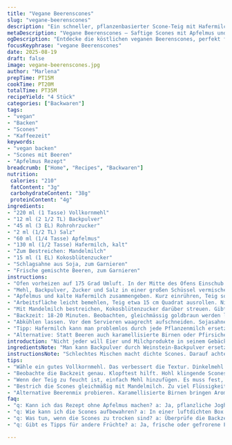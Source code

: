 ```yaml
---
title: "Vegane Beerenscones"
slug: "vegane-beerenscones"
description: "Ein schneller, pflanzenbasierter Scone-Teig mit Hafermilch und Apfelmus anstelle von Sahne und Butter. Leicht säuerliches Backpulver sorgt für fluffige Textur. Mit frischen Beeren verfeinert, bietet das Rezept eine fruchtige, saftige Variante klassischen Shortcakes. Ohne Ei, ohne Nüsse. Perfekt für den Nachmittagstee oder spontanen Genuss. Temperatur und Zeit leicht angepasst, damit die Oberfläche schön knusprig wird ohne auszutrocknen."
metaDescription: "Vegane Beerenscones – Saftige Scones mit Apfelmus und Hafermilch, leicht und fruchtig für den Nachmittagstee."
ogDescription: "Entdecke die köstlichen veganen Beerenscones, perfekt für jeden Anlass und einfach zubereitet."
focusKeyphrase: "vegane Beerenscones"
date: 2025-08-19
draft: false
image: vegane-beerenscones.jpg
author: "Marlena"
prepTime: PT15M
cookTime: PT20M
totalTime: PT35M
recipeYield: "4 Stück"
categories: ["Backwaren"]
tags:
- "vegan"
- "Backen"
- "Scones"
- "Kaffeezeit"
keywords:
- "vegan backen"
- "Scones mit Beeren"
- "Apfelmus Rezept"
breadcrumb: ["Home", "Recipes", "Backwaren"]
nutrition: 
 calories: "210"
 fatContent: "3g"
 carbohydrateContent: "38g"
 proteinContent: "4g"
ingredients:
- "220 ml (1 Tasse) Vollkornmehl"
- "12 ml (2 1/2 TL) Backpulver"
- "45 ml (3 EL) Rohrohrzucker"
- "2 ml (1/2 TL) Salz"
- "60 ml (1/4 Tasse) Apfelmus"
- "130 ml (1/2 Tasse) Hafermilch, kalt"
- "Zum Bestreichen: Mandelmilch"
- "15 ml (1 EL) Kokosblütenzucker"
- "Schlagsahne aus Soja, zum Garnieren"
- "Frische gemischte Beeren, zum Garnieren"
instructions:
- "Ofen vorheizen auf 175 Grad Umluft. In der Mitte des Ofens Einschub wählen – zu nah Oberhitze verbrennt die Oberfläche und innen roh bleibt ein No-Go."
- "Mehl, Backpulver, Zucker und Salz in einer großen Schüssel vermischen. Nicht einfach rühren – grob vermengen, damit Backpulver nicht verklumpt. Trockenmischung muss locker bleiben, sonst dichten Scones nicht perfekt ab."
- "Apfelmus und kalte Hafermilch zusammengeben. Kurz einrühren, Teig sollte gerade zusammenhalten, nicht klebrig sein. Knüddeln vermeiden, sonst wird's zäh."
- "Arbeitsfläche leicht bemehlen, Teig etwa 15 cm Quadrat ausrollen. Nicht zu dünn, Sonst trocknets aus. Mit scharfem Messer in vier Stücke schneiden. Auf Backpapier legen, etwas Abstand lassen."
- "Mit Mandelmilch bestreichen, Kokosblütenzucker darüber streuen. Gibt feine, karamelisierte Kruste. Muffig ist nicht erwünscht."
- "Backzeit: 18-20 Minuten. Beobachten, gleichmässig goldbraun werden lassen. Klopftest: Scones sollten hohl klingen. Wenn noch feucht, weitere 2-3 Minuten dazugeben, aber aufpassen, trocknet schnell aus."
- "Abkühlen lassen. Vor dem Servieren waagrecht aufschneiden. Sojasahne locker auf dem Boden verteilen, großzügig Beeren draufsetzen, Deckel drauf. Drückt man zu fest, läuft Flüssigkeit raus."
- "Tipp: Hafermilch kann man problemlos durch jede Pflanzenmilch ersetzen. Apfelmus bringt Feuchtigkeit und Bindung an Stelle von Butter, deshalb konsequent kalt halten. Sonst wird der Teig zu weich."
- "Alternative: Statt Beeren auch karamellisierte Birnen oder Pfirsiche. Die geben neue Aromen. Für Crunch noch ein paar gehackte Mandeln oben drauf streuen, sofern keine Nussallergie besteht."
introduction: "Nicht jeder will Eier und Milchprodukte in seinem Gebäck. Vor Jahren war die Suche nach veganem Shortcake zäh, man landete oft bei Gummiteig oder trockenem Keks. Ich habe mit Apfelmus und Hafermilch experimentiert und gemerkt, wie die Kombination eine saftige und dennoch fluffige Textur liefert – die Konsistenz lässt sich durch Einstellung der Flüssigkeitsmenge fein justieren. Die Kruste muss leicht knusprig sein, gerade wenn Zucker aufstreut. Außerdem ersetzt Vollkornmehl die übliche Weizenmehltype, gibt mehr Tiefe und Biss. Wer noch mehr Extraflausch will, kann auf evtl. das Vollkornmehl halbieren und mit Dinkelmehl mischen. Letztendlich zählt, dass es schnell geht, nicht zu süß ist und trotzdem robust genug für die Beeren-Creme-Schicht. Unverzichtbar: guter Backofen, der Temperatur exakt hält. Sonst wird der meist flüchtige vegane Teig zäh oder matschig."
ingredientsNote: "Man kann Backpulver durch Weinstein-Backpulver ersetzen, die Geschmacksneutralität bleibt erhalten, Triebkraft sogar deutlicher. Apfelmus dient als Fettersatz – sorgt für feuchtes Inneres und bindet. Mandelmilch für das Bestreichen bringt den leichten Geschmack, die Feuchtigkeit für die Zuckerkruste sorgt. Statt Sojasahne geht auch Kokossahne. Wer Nüsse nicht vermeiden muss, schlägt gehackte Mandeln darunter – gibt ein nussiges Aroma und Textur. Zuckerart experimentieren: Rohrzucker kann durch Kokosblütenzucker ersetzt werden, macht die Oberfläche rustikaler, gibt leichte Karamellnoten. Kleine Anpassungen lohnen sich – Metronom und Uhr vergessen, lieber schauen, hören und fühlen."
instructionsNote: "Schlechtes Mischen macht dichte Scones. Darauf achten, Butter bzw. Fett durch Apfelmus ersetzt, aber der Teig soll trotzdem locker zusammenhalten – zu viel Flüssigkeit macht ihn matschig und zu wenig trocken. Beim Bestreichen wird Mandelmilch leicht verteilt, nicht aufgegossen – sonst wird die Zuckerkruste matschig. Backzeit besser am Ende fühlen, leicht golden und fester Rand – nicht nur auf Zeit verlassen. Aufschneiden, wenn die Scones nicht mehr warm, sonst zerfällt die Struktur. Beim Garnieren locker arbeiten, damit die Scones nicht zerdrückt werden und die Textur bleibt. Vom Probebacken merkt man rasch, ob die Proportionen stimmen und wo das eigene Ofenprofil liegt."
tips:
- "Wähle ein gutes Vollkornmehl. Das verbessert die Textur. Dinkelmehl kann halbiert werden, bietet mehr Lockerheit. Auf richtige Temperatur achten, sonst trocken."
- "Beobachte die Backzeit genau. Klopftest hilft. Hohl klingende Scones sind perfekt. Bei leichtem, goldbraunem Farbton herausnehmen. Trocknet schnell aus."
- "Wenn der Teig zu feucht ist, einfach Mehl hinzufügen. Es muss fest, aber nicht klebrig sein. Arbeiten auf bemehlter Fläche. Keine Klumpen zulassen."
- "Bestrich die Scones gleichmäßig mit Mandelmilch. Zu viel Flüssigkeit macht die Kruste matschig. Kleinere Menge macht knusprig und toll im Geschmack."
- "Alternative Beerenmix probieren. Karamellisierte Birnen bringen Aromen. Mandeln hineingeben für mehr Crunch. Versuche auch andere Süßungsmittel."
faq:
- "q: Kann ich das Rezept ohne Apfelmus machen? a: Ja, pflanzliche Joghurt geht. Aber die Konsistenz könnte anders werden. Halte es kühl, um matschige Scones zu vermeiden."
- "q: Wie kann ich die Scones aufbewahren? a: In einer luftdichten Box. Im Kühlschrank bleiben sie etwas länger frisch. Oder einfrieren. Schraub die Dichte gut zu."
- "q: Was tun, wenn die Scones zu trocken sind? a: Überprüfe die Backzeit. Zu trocken nur Wasser sprühen, damit sie nicht bröckeln. Nächster Versuch mehr Flüssigkeit."
- "q: Gibt es Tipps für andere Früchte? a: Ja, frische oder gefrorene Früchte verwenden. Beeren leicht einarbeiten, nicht zu viel, sonst werden die Scones matschig."

---
```

